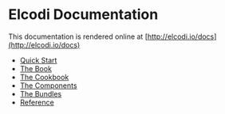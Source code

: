 Elcodi Documentation
====================

This documentation is rendered online at 
[http://elcodi.io/docs](http://elcodi.io/docs)

* [Quick Start](http://elcodi.io/docs/quick-start/)
* [The Book](http://elcodi.io/docs/book/index.html)
* [The Cookbook](http://elcodi.io/docs/cookbook/index.html)
* [The Components](http://elcodi.io/docs/components/index.html)
* [The Bundles](http://elcodi.io/docs/bundles/index.html)
* [Reference](http://elcodi.io/docs/reference/index.html)
